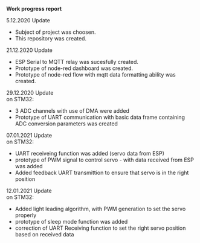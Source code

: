 **Work progress report**

5.12.2020 Update
- Subject of project was choosen.  
- This repository was created. 

21.12.2020 Update
- ESP Serial to MQTT relay was sucesfully created. 
- Prototype of node-red dashboard was created.  
- Prototype of node-red flow with mqtt data formatting ability was created.  

29.12.2020 Update  
 on STM32:  
 - 3 ADC channels with use of DMA were added 
 - Prototype of UART communication with basic data frame containing ADC conversion parameters was created 
  
07.01.2021 Update  
 on STM32:  
 - UART receiveing function was added (servo data from ESP)
 - prototype of PWM signal to control servo - with data received from ESP was added
 - Added feedback UART transmittion to ensure that servo is in the right position
  
12.01.2021 Update  
 on STM32:
 - Added light leading algorithm, with PWM generation to set the servo properly  
 - prototype of sleep mode function was added  
 - correction of UART Receiving function to set the right servo position based on received data   
 
